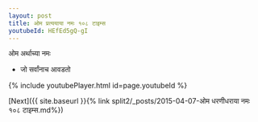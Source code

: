 ```yaml
---
layout: post
title: ओम प्रत्ययाया नमः १०८ टाइम्स
youtubeId: HEfEd5gQ-gI
---
```

 
 
 ओम अर्थाच्या नमः  
 
 -  जो सर्वांनाच आवडतो 
 
  
 
  
 
 
 
 
 
 


{% include youtubePlayer.html id=page.youtubeId %}
 
[Next]({{ site.baseurl }}{% link  split2/_posts/2015-04-07-ओम धरणीधराया नमः १०८ टाइम्स.md%})
 
